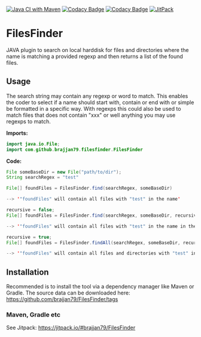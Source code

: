 [![Java CI with Maven](https://github.com/brajjan79/FilesFinder/actions/workflows/maven.yml/badge.svg)](https://github.com/brajjan79/FilesFinder/actions/workflows/maven.yml)
[![Codacy Badge](https://app.codacy.com/project/badge/Grade/f8a038a363184bd2a112d31111d99452)](https://app.codacy.com/gh/brajjan79/FilesFinder/dashboard?utm_source=gh&utm_medium=referral&utm_content=&utm_campaign=Badge_grade)
[![Codacy Badge](https://app.codacy.com/project/badge/Coverage/f8a038a363184bd2a112d31111d99452)](https://app.codacy.com/gh/brajjan79/FilesFinder/dashboard?utm_source=gh&utm_medium=referral&utm_content=&utm_campaign=Badge_coverage)
[![JitPack](https://jitpack.io/v/brajjan79/FilesFinder.svg)](https://jitpack.io/#brajjan79/FilesFinder)

# FilesFinder
JAVA plugin to search on local harddisk for files and directories where the name is matching a provided regexp and then 
returns a list of the found files.

## Usage

The search string may contain any regexp or word to match. This enables the coder to select if a name
should start with, contain or end with or simple be formatted in a specific way. With regexps this could
also be used to match files that does not contain "xxx" or well anything you may use regexps to match. 

**Imports:**
```JAVA
import java.io.File;
import com.github.brajjan79.filesfinder.FilesFinder
```

**Code:**
```JAVA
File someBaseDir = new File("path/to/dir");
String searchRegex = "test"

File[] foundFiles = FilesFinder.find(searchRegex, someBaseDir)

--> '"foundFiles" will contain all files with "test" in the name'

recursive = false;
File[] foundFiles = FilesFinder.find(searchRegex, someBaseDir, recursive)

--> '"foundFiles" will contain all files with "test" in the name in the provided base directory'

recursive = true;
File[] foundFiles = FilesFinder.findAll(searchRegex, someBaseDir, recursive)

--> '"foundFiles" will contain all files and directories with "test" in the name in the provided base directory'
```

## Installation

Recommended is to install the tool via a dependency manager like Maven or
Gradle.
The source data can be downloaded here:
<https://github.com/brajjan79/FilesFinder/tags>

### Maven, Gradle etc

See Jitpack: <https://jitpack.io/#brajjan79/FilesFinder>

